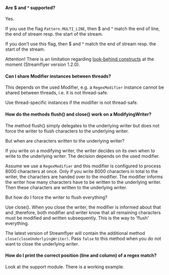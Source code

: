 #### Are $ and ^ supported? ####

Yes.

If you use the flag `Pattern.MULTI_LINE`, then $ and ^ match the end of line, the end of stream resp. the start of the stream.

If you don't use this flag, then $ and ^ match the end of stream resp. the start of the stream.

Attention! There is an limitation regarding [look-behind constructs](../../#user-content-look-behind-constructs) at the moment (Streamflyer version 1.2.0).

#### Can I share Modifier instances between threads? ####

This depends on the used Modifier, e.g. a `RegexModifier` instance cannot be shared between threads, i.e. it is not thread-safe.

Use thread-specific instances if the modifier is not thread-safe.

#### How do the methods flush() and close() work on a ModifyingWriter? ####

The method flush() simply delegates to the underlying writer but does not force the writer to flush characters to the underlying writer.

But when are characters written to the underlying writer?

If you write on a modifying writer, the writer decides on its own when to write to the underlying writer. The decision depends on the used modifier.

Assume we use a `RegexModifier` and this modifier is configured to process 8000 characters at once. Only if you write 8000 characters in total to the writer, the characters are handed over to the modifier. The modifier informs the writer how many characters have to be written to the underlying writer. Then these characters are written to the underlying writer.

But how do I force the writer to flush everything?

Use close(). When you close the writer, the modifier is informed about that and ,therefore, both modifier and writer know that all remaining characters must be modified and written subsequently. This is the way to 'flush' everything.

The latest version of Streamflyer will contain the additional method `close(closeUnderlyingWriter)`. Pass `false` to this method when you do not want to close the underlying writer.

#### How do I print the correct position (line and column) of a regex match? ####

Look at the support module. There is a working example.

